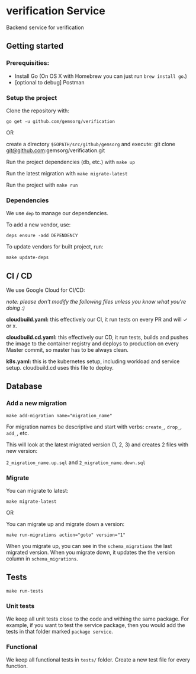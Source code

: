# verification Service
 
Backend service for verification

## Getting started 

### Prerequisities:

- Install Go (On OS X with Homebrew you can just run `brew install go`.)
- [optional to debug] Postman

### Setup the project

Clone the repository with: 

`go get -u github.com/gemsorg/verification`

OR 

create a directory `$GOPATH/src/github/gemsorg` and execute: git clone git@github.com:gemsorg/verification.git 

Run the project dependencies (db, etc.) with `make up`

Run the latest migration with `make migrate-latest`

Run the project with `make run`

### Dependencies

We use `dep` to manage our dependencies.

To add a new vendor, use: 

`deps ensure -add DEPENDENCY`

To update vendors for built project, run:

`make update-deps`

## CI / CD
We use Google Cloud for CI/CD:

*note: please don't modify the following files unless you know what you're doing :)*

**cloudbuild.yaml:** this effectively our CI, it run tests on every PR and will ✓ or x.

**cloudbuild.cd.yaml:** this effectively our CD, it run tests, builds and pushes the image to the container registry and deploys to production on every Master commit, so master has to be always clean. 

**k8s.yaml:** this is the kubernetes setup, including workload and service setup. cloudbuild.cd uses this file to deploy.

## Database

### Add a new migration

```make add-migration name="migration_name"```

For migration names be descriptive and start with verbs: `create_`, `drop_`, `add_`, etc.

This will look at the latest migrated version (1, 2, 3) and creates 2 files with new version:

`2_migration_name.up.sql` and `2_migration_name.down.sql`

### Migrate

You can migrate to latest:

```make migrate-latest```

OR 

You can migrate up and migrate down a version:

```make run-migrations action="goto" version="1"```

When you migrate up, you can see in the `schema_migrations` the last migrated version. When you migrate down, it updates the the version column in `schema_migrations`.

## Tests
```make run-tests```

### Unit tests
We keep all unit tests close to the code and withing the same package. For example, if you want to test the service package, then you would add the tests in that folder marked `package service`.

### Functional

We keep all functional tests in `tests/` folder. Create a new test file for every function. 
